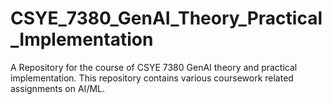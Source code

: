 # CSYE_7380_GenAI_Theory_Practical_Implementation
A Repository for the course of CSYE 7380 GenAI theory and practical implementation. This repository contains various coursework related assignments on AI/ML. 
